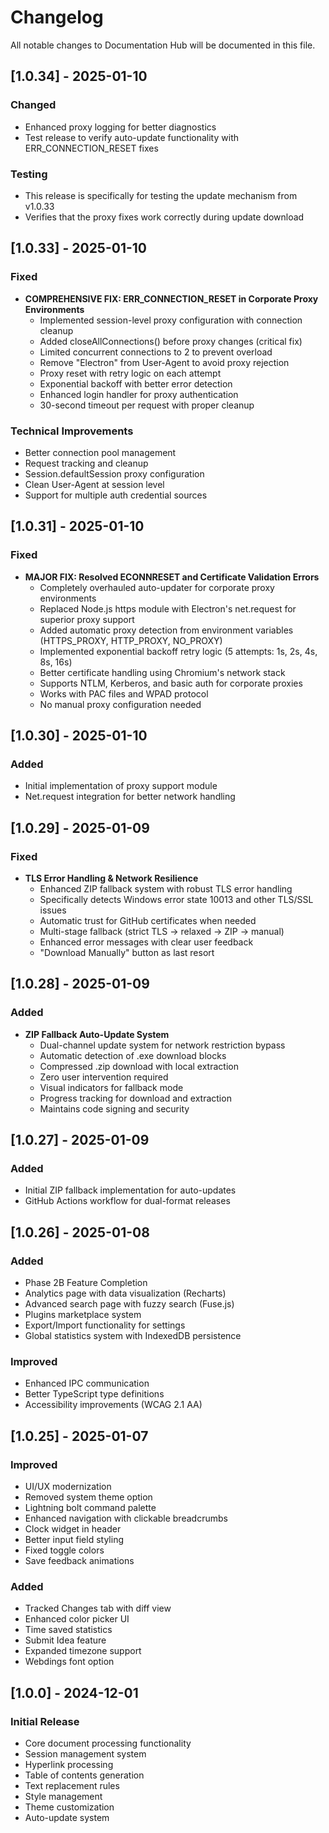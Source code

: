 # Changelog

All notable changes to Documentation Hub will be documented in this file.

## [1.0.34] - 2025-01-10

### Changed
- Enhanced proxy logging for better diagnostics
- Test release to verify auto-update functionality with ERR_CONNECTION_RESET fixes

### Testing
- This release is specifically for testing the update mechanism from v1.0.33
- Verifies that the proxy fixes work correctly during update download

## [1.0.33] - 2025-01-10

### Fixed
- **COMPREHENSIVE FIX: ERR_CONNECTION_RESET in Corporate Proxy Environments**
  - Implemented session-level proxy configuration with connection cleanup
  - Added closeAllConnections() before proxy changes (critical fix)
  - Limited concurrent connections to 2 to prevent overload
  - Remove "Electron" from User-Agent to avoid proxy rejection
  - Proxy reset with retry logic on each attempt
  - Exponential backoff with better error detection
  - Enhanced login handler for proxy authentication
  - 30-second timeout per request with proper cleanup

### Technical Improvements
- Better connection pool management
- Request tracking and cleanup
- Session.defaultSession proxy configuration
- Clean User-Agent at session level
- Support for multiple auth credential sources

## [1.0.31] - 2025-01-10

### Fixed
- **MAJOR FIX: Resolved ECONNRESET and Certificate Validation Errors**
  - Completely overhauled auto-updater for corporate proxy environments
  - Replaced Node.js https module with Electron's net.request for superior proxy support
  - Added automatic proxy detection from environment variables (HTTPS_PROXY, HTTP_PROXY, NO_PROXY)
  - Implemented exponential backoff retry logic (5 attempts: 1s, 2s, 4s, 8s, 16s)
  - Better certificate handling using Chromium's network stack
  - Supports NTLM, Kerberos, and basic auth for corporate proxies
  - Works with PAC files and WPAD protocol
  - No manual proxy configuration needed

## [1.0.30] - 2025-01-10

### Added
- Initial implementation of proxy support module
- Net.request integration for better network handling

## [1.0.29] - 2025-01-09

### Fixed
- **TLS Error Handling & Network Resilience**
  - Enhanced ZIP fallback system with robust TLS error handling
  - Specifically detects Windows error state 10013 and other TLS/SSL issues
  - Automatic trust for GitHub certificates when needed
  - Multi-stage fallback (strict TLS → relaxed → ZIP → manual)
  - Enhanced error messages with clear user feedback
  - "Download Manually" button as last resort

## [1.0.28] - 2025-01-09

### Added
- **ZIP Fallback Auto-Update System**
  - Dual-channel update system for network restriction bypass
  - Automatic detection of .exe download blocks
  - Compressed .zip download with local extraction
  - Zero user intervention required
  - Visual indicators for fallback mode
  - Progress tracking for download and extraction
  - Maintains code signing and security

## [1.0.27] - 2025-01-09

### Added
- Initial ZIP fallback implementation for auto-updates
- GitHub Actions workflow for dual-format releases

## [1.0.26] - 2025-01-08

### Added
- Phase 2B Feature Completion
- Analytics page with data visualization (Recharts)
- Advanced search page with fuzzy search (Fuse.js)
- Plugins marketplace system
- Export/Import functionality for settings
- Global statistics system with IndexedDB persistence

### Improved
- Enhanced IPC communication
- Better TypeScript type definitions
- Accessibility improvements (WCAG 2.1 AA)

## [1.0.25] - 2025-01-07

### Improved
- UI/UX modernization
- Removed system theme option
- Lightning bolt command palette
- Enhanced navigation with clickable breadcrumbs
- Clock widget in header
- Better input field styling
- Fixed toggle colors
- Save feedback animations

### Added
- Tracked Changes tab with diff view
- Enhanced color picker UI
- Time saved statistics
- Submit Idea feature
- Expanded timezone support
- Webdings font option

## [1.0.0] - 2024-12-01

### Initial Release
- Core document processing functionality
- Session management system
- Hyperlink processing
- Table of contents generation
- Text replacement rules
- Style management
- Theme customization
- Auto-update system
